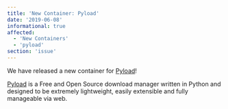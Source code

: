 ```yaml
---
title: 'New Container: Pyload'
date: '2019-06-08'
informational: true
affected:
  - 'New Containers'
  - 'pyload'
section: 'issue'
---
```

We have released a new container for [Pyload](https://github.com/linuxserver/docker-pyload)!

[Pyload](https://pyload.net/) is a Free and Open Source download manager written in Python and designed to be extremely lightweight, easily extensible and fully manageable via web.